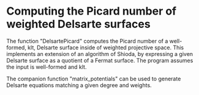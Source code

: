 # Computing the Picard number of weighted Delsarte surfaces

The function "DelsartePicard" computes the Picard number of a well-formed, klt, Delsarte surface inside of weighted projective space.  This implements an extension of an algorithm of Shioda, by expressing a given Delsarte surface as a quotient of a Fermat surface.  The program assumes the input is well-formed and klt.

The companion function "matrix_potentials" can be used to generate Delsarte equations matching a given degree and weights.
